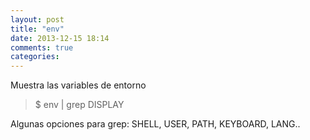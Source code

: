 ```yaml
---
layout: post
title: "env"
date: 2013-12-15 18:14
comments: true
categories: 
---
```

Muestra las variables de entorno

>$ env | grep DISPLAY

Algunas opciones para grep: SHELL, USER, PATH, KEYBOARD, LANG..

